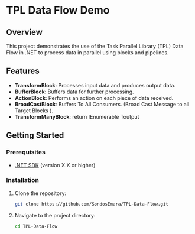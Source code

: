 
# TPL Data Flow Demo

## Overview

This project demonstrates the use of the Task Parallel Library (TPL) Data Flow in .NET to process data in parallel using blocks and pipelines.

## Features

- **TransformBlock**: Processes input data and produces output data.
- **BufferBlock**: Buffers data for further processing.
- **ActionBlock**: Performs an action on each piece of data received.
- **BroadCastBlock**: Buffers To All Consumers. (Broad Cast Message to all Target Blocks ).
- **TransformManyBlock**: return IEnumerable Toutput

## Getting Started

### Prerequisites

- [.NET SDK](https://dotnet.microsoft.com/download) (version X.X or higher)

### Installation

1. Clone the repository:
   ```bash
   git clone https://github.com/SondosEmara/TPL-Data-Flow.git
   
2. Navigate to the project directory:
   ```bash
   cd TPL-Data-Flow




